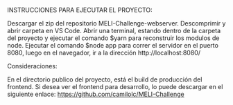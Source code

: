 INSTRUCCIONES PARA EJECUTAR EL PROYECTO:

Descargar el zip del repositorio MELI-Challenge-webserver. Descomprimir y abrir carpeta en VS Code. Abrir una terminal, estando dentro de la carpeta del proyecto y ejecutar el comando $yarn para reconstruir los modulos de node. Ejecutar el comando $node app para correr el servidor en el puerto 8080, luego en el navegador, ir a la dirección http://localhost:8080/

Consideraciones:

En el directorio publico del proyecto, está el build de producción del frontend. Si desea ver el frontend para desarrollo, lo puede descargar en el siguiente enlace:
https://github.com/camilolc/MELI-Challenge
